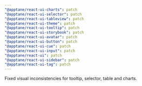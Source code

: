 ```yaml
---
"@apptane/react-ui-charts": patch
"@apptane/react-ui-selector": patch
"@apptane/react-ui-tableview": patch
"@apptane/react-ui-theme": patch
"@apptane/react-ui-tooltip": patch
"@apptane/react-ui-storybook": patch
"@apptane/react-ui-avatar": patch
"@apptane/react-ui-button": patch
"@apptane/react-ui-cue": patch
"@apptane/react-ui-input": patch
"@apptane/react-ui": patch
"@apptane/react-ui-sidebar": patch
"@apptane/react-ui-tag": patch
---
```


Fixed visual inconsistencies for tooltip, selector, table and charts.

